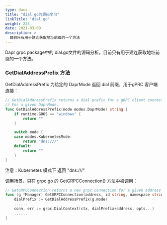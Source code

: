 ```yaml
---
type: docs
title: "dial.go的源码学习"
linkTitle: "dial.go"
weight: 223
date: 2021-03-09
description: >
  目前只有用于建连获取地址前缀的一个方法
---
```


Dapr grpc package中的 dial.go文件的源码分析，目前只有用于建连获取地址前缀的一个方法。

### GetDialAddressPrefix 方法

GetDialAddressPrefix 为给定的 DaprMode 返回 dial 前缀，用于gPRC 客户端连接：

```go
// GetDialAddressPrefix returns a dial prefix for a gRPC client connections
// For a given DaprMode.
func GetDialAddressPrefix(mode modes.DaprMode) string {
	if runtime.GOOS == "windows" {
		return ""
	}

	switch mode {
	case modes.KubernetesMode:
		return "dns:///"
	default:
		return ""
	}
}
```

注意：Kubernetes 模式下 返回 "dns:///" 

调用场景，只在 grpc.go 的 GetGRPCConnection() 方法中被调用：

```go
// GetGRPCConnection returns a new grpc connection for a given address and inits one if doesn't exist
func (g *Manager) GetGRPCConnection(address, id string, namespace string, skipTLS, recreateIfExists, sslEnabled bool) (*grpc.ClientConn, error) {
    dialPrefix := GetDialAddressPrefix(g.mode)
    ......
    conn, err := grpc.DialContext(ctx, dialPrefix+address, opts...)
    ......
}
```


